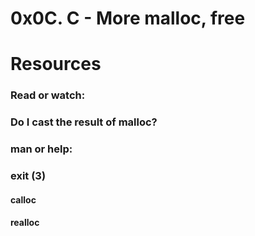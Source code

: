# 0x0C. C - More malloc, free
# Resources

### Read or watch:

###   Do I cast the result of malloc?

###   man or help:

###       exit (3)
####	    calloc
####	        realloc
